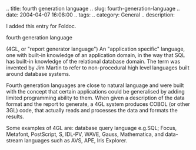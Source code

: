 .. title: fourth generation language
.. slug: fourth-generation-language
.. date: 2004-04-07 16:08:00
.. tags:
.. category: General
.. description:

I added this entry for Foldoc.

fourth generation language

(4GL, or "report generator language") An "application specific" language, one
with built-in knowledge of an application domain, in the way that SQL has
built-in knowledge of the relational database domain.  The term was invented by
Jim Martin to refer to non-procedural high level languages built around database
systems.

Fourth generation languages are close to natural language and were built with
the concept that certain applications could be generalised by adding limited
programming ability to them.  When given a description of the data format and
the report to generate, a 4GL system produces COBOL (or other 3GL) code, that
actually reads and processes the data and formats the results.

Some examples of 4GL are: database query language e.g.SQL; Focus, Metafont,
PostScript, S, IDL-PV, WAVE, Gauss, Mathematica, and data-stream languages such
as AVS, APE, Iris Explorer.